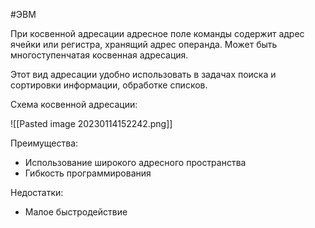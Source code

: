 #ЭВМ 

При косвенной адресации адресное поле команды содержит адрес ячейки или регистра, хранящий адрес операнда. Может быть многоступенчатая косвенная адресация.

Этот вид адресации удобно использовать в задачах поиска и сортировки информации, обработке списков.

Схема косвенной адресации:

![[Pasted image 20230114152242.png]]

Преимущества:
- Использование широкого адресного пространства
- Гибкость программирования

Недостатки:
- Малое быстродействие

